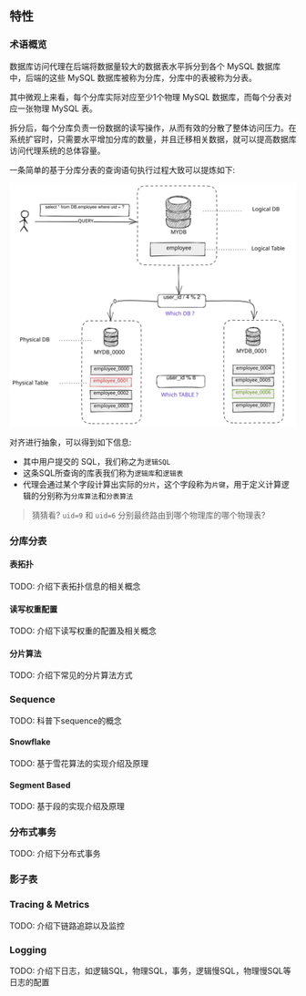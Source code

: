 ## 特性

### 术语概览

数据库访问代理在后端将数据量较大的数据表水平拆分到各个 MySQL 数据库中，后端的这些 MySQL 数据库被称为分库，分库中的表被称为分表。

其中微观上来看，每个分库实际对应至少1个物理 MySQL 数据库，而每个分表对应一张物理 MySQL 表。

拆分后，每个分库负责一份数据的读写操作，从而有效的分散了整体访问压力。在系统扩容时，只需要水平增加分库的数量，并且迁移相关数据，就可以提高数据库访问代理系统的总体容量。

一条简单的基于分库分表的查询语句执行过程大致可以提炼如下:

![Topology](./images/arana-toplogy.svg)

对齐进行抽象，可以得到如下信息:

- 其中用户提交的 SQL，我们称之为`逻辑SQL`
- 这条SQL所查询的库表我们称为`逻辑库`和`逻辑表`
- 代理会通过某个字段计算出实际的`分片`，这个字段称为`片键`，用于定义计算逻辑的分别称为`分库算法`和`分表算法`

> 猜猜看? `uid=9` 和 `uid=6` 分别最终路由到哪个物理库的哪个物理表?


### 分库分表

#### 表拓扑

TODO: 介绍下表拓扑信息的相关概念

#### 读写权重配置

TODO: 介绍下读写权重的配置及相关概念

#### 分片算法

TODO: 介绍下常见的分片算法方式


### Sequence

TODO: 科普下sequence的概念

#### Snowflake

TODO: 基于雪花算法的实现介绍及原理

#### Segment Based

TODO: 基于段的实现介绍及原理


### 分布式事务
TODO: 介绍下分布式事务


### 影子表

### Tracing & Metrics

TODO: 介绍下链路追踪以及监控

### Logging

TODO: 介绍下日志，如逻辑SQL，物理SQL，事务，逻辑慢SQL，物理慢SQL等日志的配置
